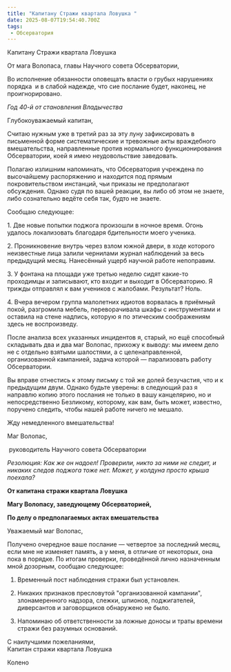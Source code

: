 ```yaml
---
title: "Капитану Стражи квартала Ловушка "
date: 2025-08-07T19:54:40.700Z
tags:
 - Обсерватория
---
```


Капитану Стражи квартала Ловушка 

От мага Волопаса, главы Научного совета Обсерватории, 

Во исполнение обязанности оповещать власти о грубых нарушениях порядка
 и в слабой надежде, что сие послание будет, наконец, не
проигнорировано.

*Год 40-й от становления Владычества*

Глубокоуважаемый капитан,

Считаю нужным уже в третий раз за эту луну зафиксировать в письменной
форме систематические и тревожные акты враждебного вмешательства,
направленные против нормального функционирования Обсерватории, коей я
имею неудовольствие заведовать.

Полагаю излишним напоминать, что Обсерватория учреждена по высочайшему
распоряжению и находится под прямым покровительством инстанций, чьи
приказы не предполагают обсуждения. Однако судя по вашей реакции, вы
либо об этом не знаете, либо сознательно ведёте себя так, будто не
знаете.

Сообщаю следующее:

1\. Две новые попытки поджога произошли в ночное время. Огонь удалось
локализовать благодаря бдительности моего ученика.

2\. Проникновение внутрь через взлом южной двери, в ходе которого
неизвестные лица залили чернилами журнал наблюдений за весь предыдущий
месяц. Нанесённый ущерб научной работе непоправим.

3\. У фонтана на площади уже третью неделю сидят какие-то проходимцы и
записывают, кто входит и выходит в Обсерваторию. Я трижды отправлял к
вам учеников с жалобами. Результат? Ноль.

4\. Вчера вечером группа малолетних идиотов ворвалась в приёмный покой,
разгромила мебель, переворачивала шкафы с инструментами и оставила на
стене надпись, которую я по этическим соображениям здесь не
воспроизведу.

После анализа всех указанных инцидентов я, старый, но ещё способный
складывать два и два маг Волопас, прихожу к выводу: мы имеем дело не с
отдельно взятыми шалостями, а с целенаправленной, организованной
кампанией, задача которой — парализовать работу Обсерватории.

Вы вправе отнестись к этому письму с той же долей безучастия, что и к
предыдущим двум. Однако будьте уверены: в следующий раз я направлю копию
этого послания не только в вашу канцелярию, но и непосредственно
Безликому, которому, как вам, быть может, известно, поручено следить,
чтобы нашей работе ничего не мешало.

Жду немедленного вмешательства!

Маг Волопас,

 руководитель Научного совета Обсерватории

*Резолюция: Как же он надоел! Проверили, никто за ними не следит, и
никаких следов поджога тоже нет. Может, у колдуна просто крыша поехала?*

**От капитана стражи квартала Ловушка**

**Магу Волопасу, заведующему Обсерваторией,**

**По делу о предполагаемых актах вмешательства**

Уважаемый маг Волопас,

Получено очередное ваше послание — четвертое за последний месяц, если
мне не изменяет память, а у меня, в отличие от некоторых, она пока в
порядке. По итогам проверки, проведённой лично назначенным мной
дозорным, сообщаю следующее:

1.  Временный пост наблюдения стражи был установлен.

2.  Никаких признаков пресловутой "организованной кампании",
 злонамеренного надзора, слежки, шпионов, поджигателей, диверсантов
 и заговорщиков обнаружено не было.

3.  Напоминаю об ответственности за ложные доносы и траты времени стражи
 без разумных оснований.

С наилучшими пожеланиями,  
Капитан стражи квартала Ловушка

Колено
